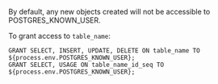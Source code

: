 By default, any new objects created will not be accessible to POSTGRES_KNOWN_USER.

To grant access to `table_name`:

```
GRANT SELECT, INSERT, UPDATE, DELETE ON table_name TO ${process.env.POSTGRES_KNOWN_USER};
GRANT SELECT, USAGE ON table_name_id_seq TO ${process.env.POSTGRES_KNOWN_USER};
```
 